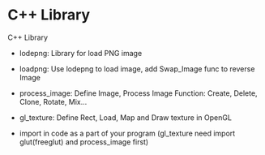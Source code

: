 # C++ Library

C++ Library

- lodepng: Library for load PNG image
- loadpng: Use lodepng to load image, add Swap_Image func to reverse Image
- process_image: Define Image, Process Image Function: Create, Delete, Clone, Rotate, Mix...
- gl_texture: Define Rect, Load, Map and Draw texture in OpenGL

- import in code as a part of your program (gl_texture need import glut(freeglut) and process_image first)
